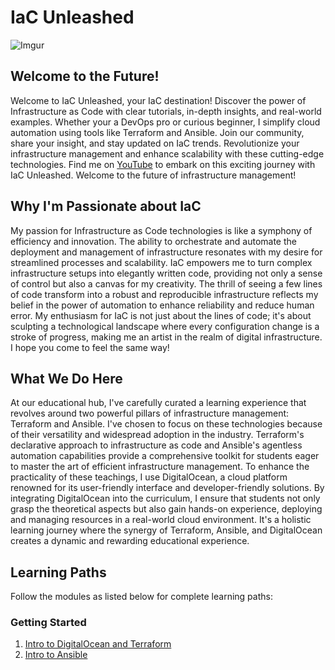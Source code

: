 # IaC Unleashed #

![Imgur](https://i.imgur.com/4E2p8DZ.jpg)

## Welcome to the Future! ##

Welcome to IaC Unleashed, your IaC destination! Discover the power of Infrastructure as Code with clear tutorials, in-depth insights, and real-world examples. Whether your a DevOps pro or curious beginner, I simplify cloud automation using tools like Terraform and Ansible. Join our community, share your insight, and stay updated on IaC trends. Revolutionize your infrastructure management and enhance scalability with these cutting-edge technologies. Find me on [YouTube](https://www.youtube.com/@IaCUnleashed) to embark on this exciting journey with IaC Unleashed. Welcome to the future of infrastructure management!

## Why I'm Passionate about IaC ##

My passion for Infrastructure as Code technologies is like a symphony of efficiency and innovation. The ability to orchestrate and automate the deployment and management of infrastructure resonates with my desire for streamlined processes and scalability. IaC empowers me to turn complex infrastructure setups into elegantly written code, providing not only a sense of control but also a canvas for my creativity. The thrill of seeing a few lines of code transform into a robust and reproducible infrastructure reflects my belief in the power of automation to enhance reliability and reduce human error. My enthusiasm for IaC is not just about the lines of code; it's about sculpting a technological landscape where every configuration change is a stroke of progress, making me an artist in the realm of digital infrastructure. I hope you come to feel the same way!

## What We Do Here ##

At our educational hub, I've carefully curated a learning experience that revolves around two powerful pillars of infrastructure management: Terraform and Ansible. I've chosen to focus on these technologies because of their versatility and widespread adoption in the industry. Terraform's declarative approach to infrastructure as code and Ansible's agentless automation capabilities provide a comprehensive toolkit for students eager to master the art of efficient infrastructure management. To enhance the practicality of these teachings, I use DigitalOcean, a cloud platform renowned for its user-friendly interface and developer-friendly solutions. By integrating DigitalOcean into the curriculum, I ensure that students not only grasp the theoretical aspects but also gain hands-on experience, deploying and managing resources in a real-world cloud environment. It's a holistic learning journey where the synergy of Terraform, Ansible, and DigitalOcean creates a dynamic and rewarding educational experience.

## Learning Paths ##

Follow the modules as listed below for complete learning paths:

### Getting Started ###

1. [Intro to DigitalOcean and Terraform](https://github.com/IaC-Unleashed/Intro-to-DigitalOcean-and-Terraform)
2. [Intro to Ansible](https://github.com/IaC-Unleashed/Intro-to-Ansible)
